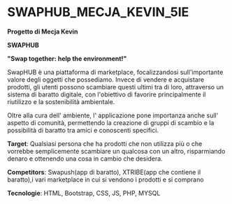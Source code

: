 # SWAPHUB_MECJA_KEVIN_5IE

**Progetto di Mecja Kevin**

**SWAPHUB**

**"Swap together: help the environment!"**

SwapHUB è una piattaforma di marketplace, focalizzandosi sull'importante valore degli oggetti che possediamo.
Invece di vendere e acquistare prodotti, gli utenti possono scambiare questi ultimi tra di loro, attraverso un
sistema di baratto digitale, con l'obiettivo di favorire principalmente il riutilizzo e la sostenibilità ambientale.

Oltre alla cura dell' ambiente, l' applicazione pone importanza anche sull' aspetto di comunità, permettendo la 
creazione di gruppi di scambio e la possibilità di baratto tra amici e conoscenti specifici.

**Target**: Qualsiasi persona che ha prodotti che non utilizza più o che vorrebbe semplicemente scambiare un qualcosa
con un altro, risparmiando denaro e ottenendo una cosa in cambio che desidera.

**Competitors**: Swapush(app di baratto), XTRIBE(app che contiene il baratto),i vari marketplace 
in cui si vendono i prodotti e si comprano

**Tecnologie**: HTML, Bootstrap, CSS, JS, PHP, MYSQL
